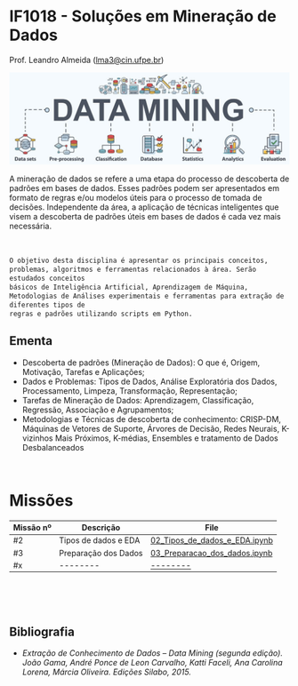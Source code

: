 # IF1018 - Soluções em Mineração de Dados

Prof. Leandro Almeida (lma3@cin.ufpe.br)

![cover](./assets/datamining.jpg)

A mineração de dados se refere a uma etapa do processo de descoberta de
padrões em bases de dados. Esses padrões podem ser apresentados em
formato de regras e/ou modelos úteis para o processo de tomada de decisões.
Independente da área, a aplicação de técnicas inteligentes que visem a
descoberta de padrões úteis em bases de dados é cada vez mais necessária.

<br>

```
O objetivo desta disciplina é apresentar os principais conceitos, problemas, algoritmos e ferramentas relacionados à área. Serão estudados conceitos
básicos de Inteligência Artificial, Aprendizagem de Máquina, Metodologias de Análises experimentais e ferramentas para extração de diferentes tipos de
regras e padrões utilizando scripts em Python.
```

## Ementa

- Descoberta de padrões (Mineração de Dados): O que é, Origem, Motivação, Tarefas e Aplicações;
- Dados e Problemas: Tipos de Dados, Análise Exploratória dos Dados, Processamento, Limpeza, Transformação, Representação;
- Tarefas de Mineração de Dados: Aprendizagem, Classificação, Regressão, Associação e Agrupamentos;
- Metodologias e Técnicas de descoberta de conhecimento: CRISP-DM, Máquinas de Vetores de Suporte, Árvores de Decisão, Redes Neurais, K-vizinhos Mais Próximos, K-médias, Ensembles e tratamento de Dados Desbalanceados

<br>

# Missões

| Missão nº | Descrição            | File                                                                                                                        |
| --------- | -------------------- | --------------------------------------------------------------------------------------------------------------------------- |
| #2        | Tipos de dados e EDA | [02_Tipos_de_dados_e_EDA.ipynb](https://github.com/Gustanascimento/if998-mineracao/blob/main/02_Tipos_de_dados_e_EDA.ipynb) |
| #3        | Preparação dos Dados | [03_Preparacao_dos_dados.ipynb](https://github.com/Gustanascimento/if998-mineracao/blob/main/03_Prepara%C3%A7%C3%A3o_dos_dados.ipynb) |
| #x        | --------             | [--------](https://github.com/Gustanascimento/if998-mineracao/)                                                             |

<br>
<br>
<br>

## Bibliografia

- _Extração de Conhecimento de Dados – Data Mining (segunda edição). João Gama, André Ponce de Leon Carvalho, Katti Faceli, Ana Carolina Lorena, Márcia Oliveira. Edições Silabo, 2015._
